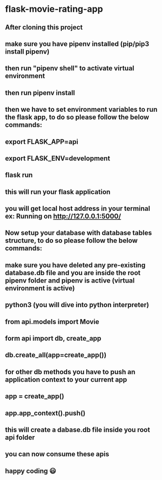 # flask-movie-rating-app

## After cloning this project

## make sure you have pipenv installed (pip/pip3 install pipenv)

## then run "pipenv shell" to activate virtual environment

## then run pipenv install

## then we have to set environment variables to run the flask app, to do so please follow the below commands:

## export FLASK_APP=api

## export FLASK_ENV=development

## flask run

## this will run your flask application

## you will get local host address in your terminal ex: Running on http://127.0.0.1:5000/

## Now setup your database with database tables structure, to do so please follow the below commands:

## make sure you have deleted any pre-existing database.db file and you are inside the root pipenv folder and pipenv is active (virtual environment is active)

## python3 (you will dive into python interpreter)

## from api.models import Movie

## form api import db, create_app

## db.create_all(app=create_app())

## for other db methods you have to push an application context to your current app

## app = create_app()

## app.app_context().push()

## this will create a dabase.db file inside you root api folder

## you can now consume these apis

## happy coding 😃
